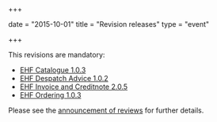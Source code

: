 +++

date = "2015-10-01"
title = "Revision releases"
type = "event"

+++

This revisions are mandatory:

* [EHF Catalogue 1.0.3](/ehf/standard/ehf-catalogue-1.0.3/)
* [EHF Despatch Advice 1.0.2](/ehf/standard/ehf-despatch-advice-1.0.2/)
* [EHF Invoice and Creditnote 2.0.5](/ehf/standard/ehf-invoice-and-creditnote-2.0.5/)
* [EHF Ordering 1.0.3](/ehf/standard/ehf-ordering-1.0.3/)

Please see the [announcement of reviews](/ehf/announcement/2015-08-20-release-of-revisions/) for further details.
